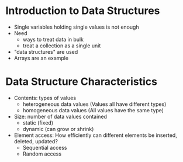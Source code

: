 # Introduction to Data Structures

- Single variables holding single values is not enough
- Need
  - ways to treat data in bulk
  - treat a collection as a single unit
- "data structures" are used
- Arrays are an example

# Data Structure Characteristics

- Contents: types of values
  - heterogeneous data values (Values all have different types)
  - homogeneous data values (All values have the same type)
- Size: number of data values contained
  - static (fixed)
  - dynamic (can grow or shrink)
- Element access: How efficiently can different elements be inserted, deleted, updated?
  - Sequential access
  - Random access
